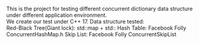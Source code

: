This is the project for testing different concurrent dictionary data structure under different application environment.  
We create our test under C++ 17.
Data structure tested:  
                Red-Black Tree(Giant lock): std::map + std::
                Hash Table: Facebook Folly ConcurrentHashMap.h
                Skip List: Facebook Folly ConcurrentSkipList
